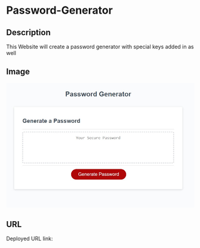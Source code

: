 # Password-Generator

## Description

This Website will create a password generator with special keys added in as well

## Image

![Pic of my final product](https://github.com/omousa98/Password-Generator/blob/main/assets/images/Password%20Gen%20Image.jpg?raw=true)

## URL

Deployed URL link: 
